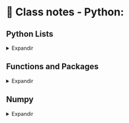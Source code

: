 # 📝 Class notes - Python:

## Python Lists

<details>
<summary>Expandir</summary>

### Python Data Types:
- float: real numbers
- int: integer numbers
- str: string, text
- bool: True, False
  
```
height = 1.73
tall = True
```
=> Each variable represents single value

### Problems:

- Data Science: many data points are
- Height of entire family
  ```
  height1 = 1.73
  height2 = 1.68
  height3 = 1.71
  height4 = 1.89
  ```
=> It would be incovenient & counter-productive to create a new variable for each point collected

### Python List:

- ``` letters = [a, b, c] ```

A list is a way to give a single name to a collection of values of any type and with differents types.

### Subsetting Lists

<details>
<summary>Expandir</summary>

#### List slicing:

```
fam = ['liz', 1.73, 'emma', 1.68, 'mom', 1.71, 'dad', 1.89]
```
=> Allows to select multiple elements from a list, thus creating a new list. Is is possible by specifying a rangem, using a colon.

  [   start    :     end ]
    inclusive     exclusive
Ex.:
```
fam[3:5] = [1.68, 'mom]
```
</details>

### Manipulations Lists

<details>
<summary>Expandir</summary>

#### Delete list elements:

I could use the ```del``` statement to remove elements from my list. 
```
x = ["a", "b", "c", "d"]
del(x[1])
```
Pay attention here: as soon as you remove an element from a list, the indexes of the elements that come after the deleted element all change!

#### Behind the scenes (1):

What actually happens when I create a new list, x, like this?
```
x = ["a", "b", "c"]
```
In a simplified sense, I'm storing a list in your computer memory, and store the 'address' of that list, thereby where the list in my computer memory, in x.
This means that x doesn't actually contain all the list elements, it rather contains a reference to the list.
It's important say that for basic operations, the difference is not that important, but it becomes more so when I start copying lists.
Consider the situation when I want store the list x as a new variable y, by simply using the equals sign.
```
x = ["a", "b", "c"]
y = x
```
Let's now change the element with index one in the list y, like this.
```
['a', 'z', 'c']
```
If I check out x again, also the second element was changed. The explanetion for this is that when I copied x to y, with the equals sign, I copied the reference to the list, not the actual values themselves,
. Because both x and y point to this list, so the update is visible from both variables.

If I want to create a list y that points to a new list in the memory with the same values, I will need to use something else than the equals sign.
I could use the **list function** or use slicing to select all list elements explicitly, like this:
```
x = ["a", "b", "c"]
y = list(x)
y = x[:]
```
</details>
</details>

## Functions and Packages

<details>
<summary>Expandir</summary>

### Methods:

In Python, everything is an object, and each object has specific methods associated. Depending on the type of the object, list, string, float, whatever, the avaliable methods are different. 

### Packages:

Packages are like a directory of Python scripts where each scriptis a so-called module whose function is specify functions, methods and new Python types aimed at solving particular problems 

#### Selective import:

General imports, like ```import math```, make **all** functionality from the ```math``` package available to you. However, if you decide to only use a specific part of a package, you can always make your import more selective:
```
from math impor pi
```
</details>

## Numpy

<details>
<summary>Expandir</summary>

Numpy or Numeric Python is a Python package that, among others, provides a alternative to the regular python list: the Numpy array with this we can perform calculation solver entire arrays easily and fast.
It's possible because Numpy assumes that whole values are of a single type. Hence just make sure to pay attention when use arrays or list because they have different behavior.

### 2D Numpy Arrays:

Numpy was able to perform all calculations element-wise (i.e. element by element). For 2D numpy arrays this isn't any different! You can combine matrices with single numbers, with vectors, and with other matrices. Like this:
```
import numpy as np
np_mat = np.array([[1, 2],
                   [3, 4],
                   [5, 6]])
np_mat * 2
np_mat + np.array([10, 10])
np_mat + np_mat
```

<hr>

### Numpy: Basic Statitics

<details>
<summary>Expandir</summary>

#### Data analysis: 

A typical first step in analysing data, is getting to know my data in the first place. For the Numpy arrays before, this is pretty easy, because it isn't a lot of data. However, as a data scientist, you will be processing thousands, if not millions, or billions of numbers.

Let's consider that I am conducting a **City-wide survey** where I ask 5000 adults about their height and weight. I will end with a 2D numpy array, which I named np_city, that has 5000 rows, corresponding to 5000 people, and two columns, corresponding to the height and weight.

```
import numpy as np
np_city = ... # Implementation left out
np_city
```

<pre>
array([[1.64, 71.78],
       [1.37, 63.35],
       [1.6 , 55.09],
       ...,
       [2.04, 74.85],
       [2.04, 68.72],
       [2.01, 73.57]])
</pre>

It's a massive quantity of data for a person generate insights by yourself. However, I could generate summarizing statistics about my data.
Numpy assure speed to the analysis, because Numpy enforces a single data type in an array, it can drastically spped up the calculations.

#### Generate data:

It's possible simulated data with Numpy functions! I sampled two random distributions 5000 times to create the height and weight arrays, and then used column_stack to paste them together as two columns. Another awesome thing that Numpy can do! Another great tool to get some sense of your data is to visualize it.

Arguments for ```np.random.normal()```
- distribution mean
- distribution standart deviation
- number of samples

```
height = np.round(np.random.normal(1.75, 0.20, 5000), 2)
weight = np.round(np.random.normal(60.32, 15, 5000), 2)
np_city = np.column_stack((height, weight))

```

</details>

## Dictionaries

<details>
<summary>Expandir</summary>

```
pop = [30.55, 2.77, 39.21]
countries = ["afghanistan", "albania", "algeria"]
...
world = {"afghanistan":30.55, "albania":2.77, "algeria":39.21}
```
These unique keys in a dictionary should be so-called **immutable objects** like strings, booleans, integers, and floats. Basically, the content of immutable objects cannot be changed after they are created.

</details>

</details>